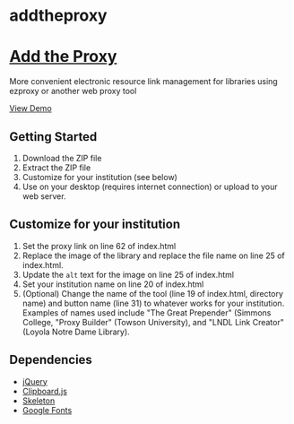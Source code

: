 # addtheproxy
[Add the Proxy](https://github.com/jscaffrey/addtheproxy/)
==================================================
More convenient electronic resource link management for libraries using ezproxy or another web proxy tool

[View Demo](http://projects.juliacaffrey.com/addtheproxy)

Getting Started
--------------------------------------
1. Download the ZIP file
2. Extract the ZIP file
3. Customize for your institution (see below)
4. Use on your desktop (requires internet connection) or upload to your web server.

Customize for your institution
--------------------------------------
1. Set the proxy link on line 62 of index.html
2. Replace the image of the library and replace the file name on line 25 of index.html. 
3. Update the ``alt`` text for the image on line 25 of index.html
4. Set your institution name on line 20 of index.html
5. (Optional) Change the name of the tool (line 19 of index.html, directory name) and button name (line 31) to whatever works for your institution. Examples of names used include "The Great Prepender" (Simmons College, "Proxy Builder" (Towson University), and "LNDL Link Creator" (Loyola Notre Dame Library).

Dependencies
--------------------------------------
- [jQuery](https://jquery.com/)
- [Clipboard.js](https://clipboardjs.com/)
- [Skeleton](http://getskeleton.com/)
- [Google Fonts](https://fonts.google.com/)
